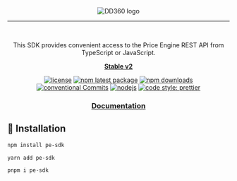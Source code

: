 
<div align="center">
<img src="https://onboarding.dd360.mx/assets/darkLogo.eaf6fea3.svg" alt="DD360 logo">
<hr />
<br/>

This SDK provides convenient access to the Price Engine REST API from TypeScript or JavaScript.
<br/>

**[Stable v2](https://dd360.mx/)**

[![license](https://img.shields.io/badge/license-MIT-blue.svg)](https://github.com/dd3tech/pe-sdk)
[![npm latest package](https://img.shields.io/npm/v/pe-sdk/latest.svg)](https://www.npmjs.com/package/pe-sdk)
[![npm downloads](https://img.shields.io/npm/dm/pe-sdk)](https://www.npmjs.com/package/pe-sdk)
[![conventional Commits](https://img.shields.io/badge/conventional%20Commits-1.0.0-%23FE5196?logo=conventionalcommits&logoColor=white)](https://conventionalcommits.org)
[![nodejs](https://img.shields.io/badge/nodejs-v18-43853d.svg)](https://nodejs.org)
[![code style: prettier](https://img.shields.io/badge/code_style-prettier-ff69b4.svg)](https://github.com/prettier/prettier)



<h3>
  <a rel="noopener" target="_blank" href="https://dd360.mx/docs">Documentation</a> 
</h3>
</div>

## 📲 Installation

```bash
npm install pe-sdk
```
```bash
yarn add pe-sdk
```
```bash
pnpm i pe-sdk
```

